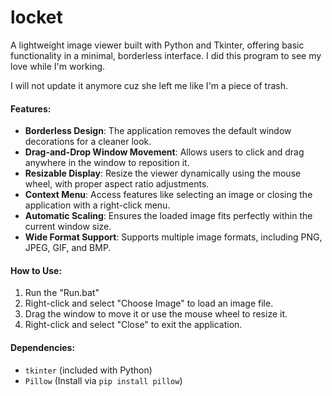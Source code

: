 # locket
A lightweight image viewer built with Python and Tkinter, offering basic functionality in a minimal, borderless interface. I did this program to see my love while I'm working. 

I will not update it anymore cuz she left me like I'm a piece of trash.

#### Features:
- **Borderless Design**: The application removes the default window decorations for a cleaner look.
- **Drag-and-Drop Window Movement**: Allows users to click and drag anywhere in the window to reposition it.
- **Resizable Display**: Resize the viewer dynamically using the mouse wheel, with proper aspect ratio adjustments.
- **Context Menu**: Access features like selecting an image or closing the application with a right-click menu.
- **Automatic Scaling**: Ensures the loaded image fits perfectly within the current window size.
- **Wide Format Support**: Supports multiple image formats, including PNG, JPEG, GIF, and BMP.

#### How to Use:
1. Run the "Run.bat"
2. Right-click and select "Choose Image" to load an image file.
3. Drag the window to move it or use the mouse wheel to resize it.
4. Right-click and select "Close" to exit the application.

#### Dependencies:
- `tkinter` (included with Python)
- `Pillow` (Install via `pip install pillow`)

